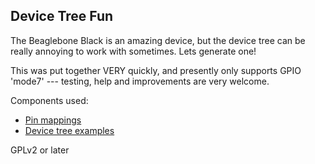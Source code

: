 Device Tree Fun
------------

The Beaglebone Black is an amazing device, but the device tree can be really annoying to work with sometimes. Lets generate one!

This was put together VERY quickly, and presently only supports GPIO 'mode7' --- testing, help and improvements are very welcome.

Components used:

* [Pin mappings](https://github.com/jadonk/bonescript/blob/master/src/bone.js) 
* [Device tree examples](https://github.com/jadonk/validation-scripts/tree/master/test-capemgr)

GPLv2 or later
